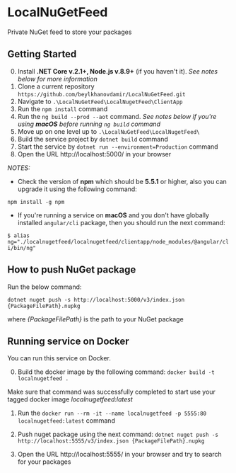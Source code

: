 # LocalNuGetFeed
Private NuGet feed to store your packages

## Getting Started

0. Install **.NET Core v.2.1+, Node.js v.8.9+** (if you haven't it). *See notes below for more information*
1. Clone a current repository `https://github.com/beylkhanovdamir/LocalNuGetFeed.git`
2. Navigate to `.\LocalNuGetFeed\LocalNugetFeed\ClientApp`
3. Run the `npm install` command
4. Run the `ng build --prod --aot` command. *See notes below if you're using **macOS** before running `ng build` command*
5. Move up on one level up to `.\LocalNuGetFeed\LocalNugetFeed\`
6. Build the service project by `dotnet build` command
7. Start the service by `dotnet run --environment=Production` command
8. Open the URL http://localhost:5000/ in your browser

*NOTES:*

* Check the version of **npm** which should be **5.5.1** or higher, also you can upgrade it using the following
command: 

`npm install -g npm`

* If you're running a service on **macOS** and you don't have globally installed `angular/cli` package, then you should run the next command:

`$ alias ng="./localnugetfeed/localnugetfeed/clientapp/node_modules/@angular/cli/bin/ng"`

## How to push NuGet package

Run the below command:

`dotnet nuget push -s http://localhost:5000/v3/index.json {PackageFilePath}.nupkg` 

where *{PackageFilePath}* is the path to your NuGet package

## Running service on Docker
You can run this service on Docker.

0. Build the docker image by the following command: `docker build -t localnugetfeed .`

Make sure that command was successfully completed to start use your tagged docker image *localnugetfeed:latest*

1. Run the `docker run --rm -it --name localnugetfeed -p 5555:80 localnugetfeed:latest` command

2. Push nuget package using the next command: `dotnet nuget push -s http://localhost:5555/v3/index.json {PackageFilePath}.nupkg`

3. Open the URL http://localhost:5555/ in your browser and try to search for your packages
